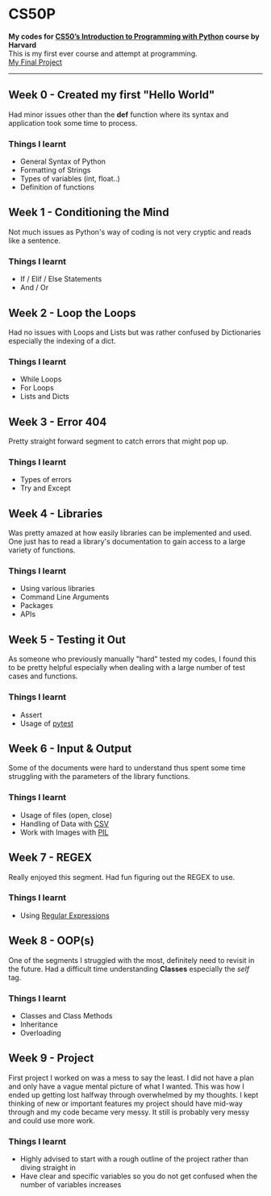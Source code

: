 # CS50P
**My codes for [CS50’s Introduction to Programming with Python](https://cs50.harvard.edu/x/2023/](https://cs50.harvard.edu/python/2022/)https://cs50.harvard.edu/python/2022) course by Harvard**  \
This is my first ever course and attempt at programming.  
[My Final Project](https://github.com/potat0o/CS50P/tree/f5fd2e9e2b4d9d82182f8a1b3c4eed065cc404a4/Problem%20Set/project)

---

## Week 0 - Created my first **"Hello World"**
 Had minor issues other than the **def** function where its syntax and application took some time to process.
### Things I learnt
- General Syntax of Python
- Formatting of Strings
- Types of variables (int, float..)
- Definition of functions

## Week 1 - Conditioning the Mind
Not much issues as Python's way of coding is not very cryptic and reads like a sentence.
### Things I learnt
- If / Elif / Else Statements
- And / Or

## Week 2 - Loop the Loops
Had no issues with Loops and Lists but was rather confused by Dictionaries especially the indexing of a dict.
### Things I learnt
- While Loops
- For Loops
- Lists and Dicts

## Week 3 - Error 404
Pretty straight forward segment to catch errors that might pop up.
### Things I learnt
- Types of errors
- Try and Except


## Week 4 - Libraries
Was pretty amazed at how easily libraries can be implemented and used. One just has to read a library's documentation to gain access to a large variety of functions.
### Things I learnt
- Using various libraries
- Command Line Arguments
- Packages
- APIs

## Week 5 - Testing it Out
As someone who previously manually "hard" tested my codes, I found this to be pretty helpful especially when dealing with a large number of test cases and functions.
### Things I learnt
- Assert
- Usage of [pytest](https://docs.pytest.org/en/7.4.x/)

## Week 6 - Input & Output
Some of the documents were hard to understand thus spent some time struggling with the parameters of the library functions.
### Things I learnt
- Usage of files (open, close)
- Handling of Data with [CSV](https://docs.python.org/3/library/csv.html)
- Work with Images with [PIL](https://pypi.org/project/Pillow/)

## Week 7 - REGEX
Really enjoyed this segment. Had fun figuring out the REGEX to use.
### Things I learnt
- Using [Regular Expressions](https://docs.python.org/3/library/re.html)

## Week 8  - OOP(s)
One of the segments I struggled with the most, definitely need to revisit in the future. Had a difficult time understanding **Classes** especially the *self* tag.
### Things I learnt
- Classes and Class Methods
- Inheritance
- Overloading

## Week 9 - Project
First project I worked on was a mess to say the least. I did not have a plan and only have a vague mental picture of what I wanted. This was how I ended up getting lost halfway through overwhelmed by my thoughts. I kept thinking of new or important features my project should have mid-way through and my code became very messy. It still is probably very messy and could use more work.
### Things I learnt
- Highly advised to start with a rough outline of the project rather than diving straight in
- Have clear and specific variables so you do not get confused when the number of variables increases


